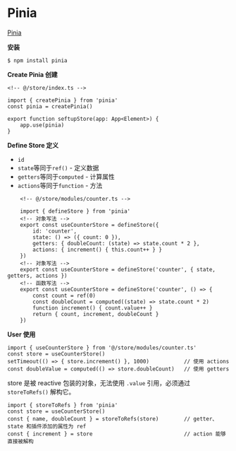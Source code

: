 # Pinia

[Pinia](https://pinia.vuejs.org/zh/core-concepts/)

**安装**

    $ npm install pinia

**Create Pinia 创建** 

    <!-- @/store/index.ts -->

    import { createPinia } from 'pinia'
    const pinia = createPinia()

    export function seftupStore(app: App<Element>) {
        app.use(pinia)
    }

**Define Store 定义**

- `id`
- `state`等同于`ref()` - 定义数据
- `getters`等同于`computed` - 计算属性
- `actions`等同于`function` - 方法
```
    <!-- @/store/modules/counter.ts -->

    import { defineStore } from 'pinia'
    <!-- 对象写法 -->
    export const useCounterStore = defineStore({
        id: 'counter', 
        state: () => ({ count: 0 }), 
        getters: { doubleCount: (state) => state.count * 2 },
        actions: { increment() { this.count++ } }
    })
    <!-- 对象写法 -->
    export const useCounterStore = defineStore('counter', { state, getters, actions })
    <!-- 函数写法 -->
    export const useCounterStore = defineStore('counter', () => {
        const count = ref(0)
        const doubleCount = computed((state) => state.count * 2)
        function increment() { count.value++ }
        return { count, increment, doubleCount }
    })
```

**User 使用**

    import { useCounterStore } from '@/store/modules/counter.ts'
    const store = useCounterStore()
    setTimeout(() => { store.increment() }, 1000)           // 使用 actions
    const doubleValue = computed(() => store.doubleCount)   // 使用 getters

store 是被 reactive 包装的对象，无法使用 `.value` 引用，必须通过 `storeToRefs()` 解构它。

    import { storeToRefs } from 'pinia'
    const store = useCounterStore()
    const { name, doubleCount } = storeToRefs(store)        // getter、state 和插件添加的属性为 ref
    const { increment } = store                             // action 能够直接被解构
